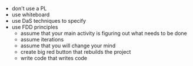 - don't use a PL
- use whiteboard
- use DaS techniques to specify
- use FDD principles 
	- assume that your main activity is figuring out what needs to be done
	- assume iterations
	- assume that you will change your mind
	- create big red button that rebuilds the project
	- write code that writes code